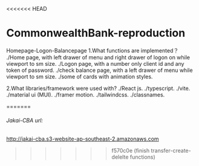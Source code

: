<<<<<<< HEAD
# CommonwealthBank-reproduction
Homepage-Logon-Balancepage
1.What functions are implemented？
./Home page, with left drawer of menu and right drawer of logon on while viewport to sm size.
./Logon page, with a number only client id and any token of password.
./check balance page, with a left drawer of menu while viewport to sm size.
./some of cards with animation styles.

2.What libraries/framework were used with?
./React js.
./typescript.
./vite.
./material ui (MUI).
./framer motion.
./tailwindcss.
./classnames.

=======
###### Jakai-CBA url:
 http://jakai-cba.s3-website-ap-southeast-2.amazonaws.com
>>>>>>> f570c0e (finish transfer-create-delelte functions)
